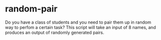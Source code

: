 # random-pair
Do you have a class of students and you need to pair them up in random way to perfom a certain task? This script will take an input of 8 names, and produces an output of randomly generated pairs. 
